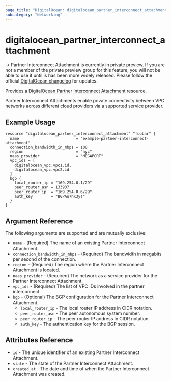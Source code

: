 ```yaml
---
page_title: "DigitalOcean: digitalocean_partner_interconnect_attachment"
subcategory: "Networking"
---
```


# digitalocean_partner_interconnect_attachment

-> Partner Interconnect Attachment is currently in private preview. If you are not a member of the private preview group for this feature, you will not be able to use it until is has been more widely released. Please follow the official [DigitalOcean changelog](https://docs.digitalocean.com/release-notes/) for updates.

Provides a [DigitalOcean Partner Interconnect Attachment](#digitalocean_partner_interconnect_attachment) resource.

Partner Interconnect Attachments enable private connectivity between VPC networks across different cloud providers via a supported service provider.

## Example Usage

```hcl
resource "digitalocean_partner_interconnect_attachment" "foobar" {
  name                         = "example-partner-interconnect-attachment"
  connection_bandwidth_in_mbps = 100
  region                       = "nyc"
  naas_provider                = "MEGAPORT"
  vpc_ids = [
    digitalocean_vpc.vpc1.id,
    digitalocean_vpc.vpc2.id
  ]
  bgp {
    local_router_ip = "169.254.0.1/29"
    peer_router_asn = 133937
    peer_router_ip  = "169.254.0.6/29"
    auth_key        = "BGPAu7hK3y!"
  }
}
```

## Argument Reference

The following arguments are supported and are mutually exclusive:

* `name` - (Required) The name of an existing Partner Interconnect Attachment.
* `connection_bandwidth_in_mbps` - (Required) The bandwidth in megabits per second of the connection.
* `region` - (Required) The region where the Partner Interconnect Attachment is located.
* `naas_provider` - (Required) The network as a service provider for the Partner Interconnect Attachment.
* `vpc_ids` - (Required) The list of VPC IDs involved in the partner interconnect.
* `bgp` - (Optional) The BGP configuration for the Partner Interconnect Attachment.
    * `local_router_ip` - The local router IP address in CIDR notation.
    * `peer_router_asn` - The peer autonomous system number.
    * `peer_router_ip` - The peer router IP address in CIDR notation.
    * `auth_key` - The authentication key for the BGP session.

## Attributes Reference

* `id` - The unique identifier of an existing Partner Interconnect Attachment.
* `state` - The state of the Partner Interconnect Attachment.
* `created_at` - The date and time of when the Partner Interconnect Attachment was created.

